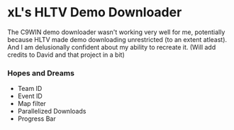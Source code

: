 # xL's HLTV Demo Downloader

The C9WIN demo downloader wasn't working very well for me, potentially because HLTV made demo downloading unrestricted (to an extent atleast). And I am delusionally confident about my ability to recreate it. (Will add credits to David and that project in a bit) 

### Hopes and Dreams
- Team ID
- Event ID
- Map filter
- Parallelized Downloads
- Progress Bar